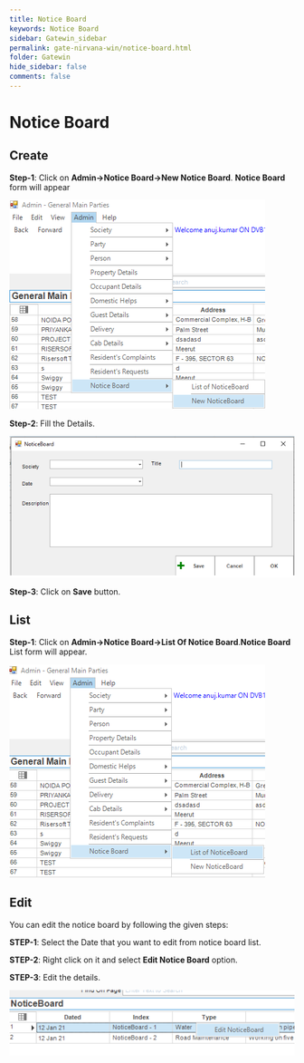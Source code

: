 ```yaml
---
title: Notice Board
keywords: Notice Board
sidebar: Gatewin_sidebar
permalink: gate-nirvana-win/notice-board.html
folder: Gatewin
hide_sidebar: false
comments: false
---
```


# Notice Board

## Create

**Step-1**: Click on **Admin->Notice Board->New Notice Board**. **Notice Board** form will appear

![](/images/ANoticeBoardCreateSelectMenuwin.png)

**Step-2**: Fill the Details.

![](/images/NoriceBoardSelectFormwin.png)

**Step-3**: Click on **Save** button.


## List


**Step-1**: Click on **Admin->Notice Board->List Of Notice Board**.**Notice Board** List form will appear.

![](/images/ANoticeBoardListwin.png)

## Edit


You can edit the notice board by following the given steps:

**STEP-1**: Select the Date that you want to edit from notice board list.

**STEP-2**: Right click on it and select **Edit Notice Board** option.                             
                                                  
**STEP-3**: Edit the details.

![](/images/NoticeBoardEditwin.png)

